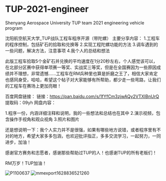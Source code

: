 # TUP-2021-engineer
Shenyang Aerospace University TUP team 2021 engineering vehicle program

沈阳航空航天大学_TUP战队工程车程序开源（带陀螺）
主要分享内容：
1.工程车的程序控制，包括矿石的拾取和兑换等
2.实现工程陀螺功能的方法
3.调车遇到的一些问题，解决方法，注意事项
4.我个人的总结和想法

此版工程车拾取5个金矿石并兑换的平均速度在1分20秒左右，个人感觉该可以，在北部分区赛中获得单项赛一等奖、实战奖三等奖，但是在全国赛因为一些原因成绩并不理想，非常遗憾......工程车在RM兵种里也算是折磨之王了，相信大家肯定也感同身受，哈哈，希望这个帖子对大家能够有所帮助，都少走一些弯路，让我们的工程车在赛场上更加亮眼！

百度网盘链接：
链接：https://pan.baidu.com/s/1fYfCm3zjwAQy2VTXIBnUrQ
提取码：09yh
网盘内容：

1.程序一份，内涵详细注释和说明，我的一些想法和总结也在其中
2.演示视频，包含操作手视角和观众视角
3.照片和图片

还是想说明一下：我个人实力并不是很强，如果有哪些地方说错，或者程序里有不对的地方，希望大家多多包涵，也欢迎批评指正，多多交流学习，一起努力，一同进步，加油！

感谢官方赛务和志愿者，感谢那些帮助过TUP的人！也感谢TUP的所有老板们！

RM万岁！TUP加油！

![P1100637](https://user-images.githubusercontent.com/89326889/130340691-975f5855-da5d-4a15-baea-cd0814e76f2b.JPG)
![mmexport1628836521260](https://user-images.githubusercontent.com/89326889/130340694-fb69d8b8-a6b2-46bd-ae15-f930fed55a87.jpg)
